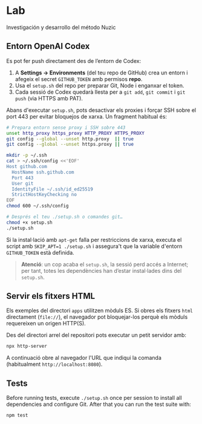 # Lab
Investigación y desarrollo del método Nuzic
## Entorn OpenAI Codex

Es pot fer push directament des de l’entorn de Codex:

1. A **Settings → Environments** (del teu repo de GitHub) crea un entorn i
   afegeix el secret `GITHUB_TOKEN` amb permisos **repo**.
2. Usa el `setup.sh` del repo per preparar Git, Node i enganxar el token.
3. Cada sessió de Codex quedarà llesta per a `git add`, `git commit` i
   `git push` (via HTTPS amb PAT).

Abans d'executar `setup.sh`, pots desactivar els proxies i forçar SSH sobre el
port 443 per evitar bloquejos de xarxa. Un fragment habitual és:

```bash
# Prepara entorn sense proxy i SSH sobre 443
unset http_proxy https_proxy HTTP_PROXY HTTPS_PROXY
git config --global --unset http.proxy  || true
git config --global --unset https.proxy || true

mkdir -p ~/.ssh
cat > ~/.ssh/config <<'EOF'
Host github.com
  HostName ssh.github.com
  Port 443
  User git
  IdentityFile ~/.ssh/id_ed25519
  StrictHostKeyChecking no
EOF
chmod 600 ~/.ssh/config

# Després el teu ./setup.sh o comandes git…
chmod +x setup.sh
./setup.sh
```

Si la instal·lació amb `apt-get` falla per restriccions de xarxa, executa el
script amb `SKIP_APT=1 ./setup.sh` i assegura't que la variable d'entorn
`GITHUB_TOKEN` està definida.

> **Atenció**: un cop acaba el `setup.sh`, la sessió perd accés a Internet;
> per tant, totes les dependències han d’estar instal·lades dins del `setup.sh`.

## Servir els fitxers HTML

Els exemples del directori `apps` utilitzen mòduls ES. Si obres els fitxers
`html` directament (`file://`), el navegador pot bloquejar-los perquè els
mòduls requereixen un origen HTTP(S).

Des del directori arrel del repositori pots executar un petit servidor amb:

```bash
npx http-server
```

A continuació obre al navegador l'URL que indiqui la comanda (habitualment
`http://localhost:8080`).

## Tests

Before running tests, execute `./setup.sh` once per session to install all
dependencies and configure Git. After that you can run the test suite with:

```bash
npm test
```

